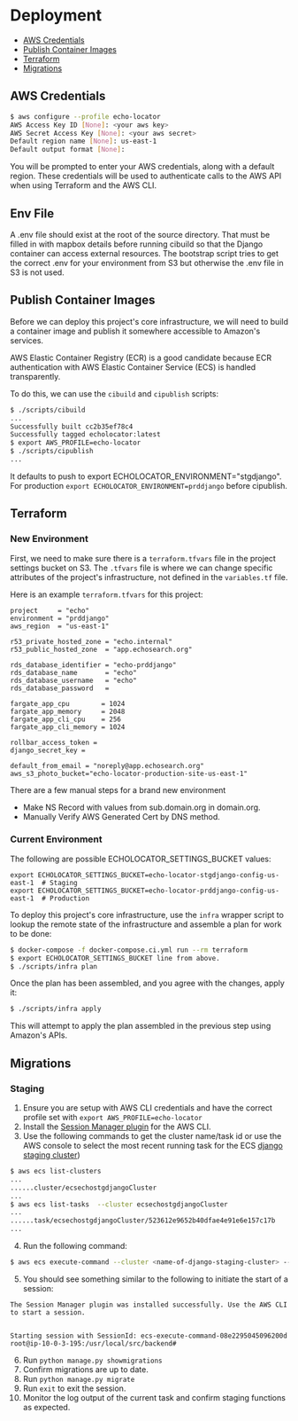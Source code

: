 # Deployment

- [AWS Credentials](#aws-credentials)
- [Publish Container Images](#publish-container-images)
- [Terraform](#terraform)
- [Migrations](#migrations)

## AWS Credentials

```bash
$ aws configure --profile echo-locator
AWS Access Key ID [None]: <your aws key>
AWS Secret Access Key [None]: <your aws secret>
Default region name [None]: us-east-1
Default output format [None]:
```

You will be prompted to enter your AWS credentials, along with a default region. These credentials will be used to authenticate calls to the AWS API when using Terraform and the AWS CLI.

## Env File

A .env file should exist at the root of the source directory.  That must be filled in with mapbox details before running cibuild so that the Django container can access external resources.  The bootstrap script tries to get the correct .env for your environment from S3 but otherwise the .env file in S3 is not used.

## Publish Container Images

Before we can deploy this project's core infrastructure, we will need to build a container image and publish it somewhere accessible to Amazon's services.

AWS Elastic Container Registry (ECR) is a good candidate because ECR authentication with AWS Elastic Container Service (ECS) is handled transparently.

To do this, we can use the `cibuild` and `cipublish` scripts:

```bash
$ ./scripts/cibuild
...
Successfully built cc2b35ef78c4
Successfully tagged echolocator:latest
$ export AWS_PROFILE=echo-locator
$ ./scripts/cipublish
...
```

It defaults to push to export ECHOLOCATOR_ENVIRONMENT="stgdjango".  For production `export ECHOLOCATOR_ENVIRONMENT=prddjango` before cipublish.

## Terraform

### New Environment

First, we need to make sure there is a `terraform.tfvars` file in the project settings bucket on S3. The `.tfvars` file is where we can change specific attributes of the project's infrastructure, not defined in the `variables.tf` file.

Here is an example `terraform.tfvars` for this project:

```hcl
project     = "echo"
environment = "prddjango"
aws_region  = "us-east-1"

r53_private_hosted_zone = "echo.internal"
r53_public_hosted_zone  = "app.echosearch.org"

rds_database_identifier = "echo-prddjango"
rds_database_name       = "echo"
rds_database_username   = "echo"
rds_database_password   =

fargate_app_cpu        = 1024
fargate_app_memory     = 2048
fargate_app_cli_cpu    = 256
fargate_app_cli_memory = 1024

rollbar_access_token =
django_secret_key =

default_from_email = "noreply@app.echosearch.org"
aws_s3_photo_bucket="echo-locator-production-site-us-east-1"
```

There are a few manual steps for a brand new environment
 * Make NS Record with values from sub.domain.org in domain.org.
 * Manually Verify AWS Generated Cert by DNS method.

### Current Environment

The following are possible ECHOLOCATOR_SETTINGS_BUCKET values:
```
export ECHOLOCATOR_SETTINGS_BUCKET=echo-locator-stgdjango-config-us-east-1  # Staging
export ECHOLOCATOR_SETTINGS_BUCKET=echo-locator-prddjango-config-us-east-1  # Production
```

To deploy this project's core infrastructure, use the `infra` wrapper script to lookup the remote state of the infrastructure and assemble a plan for work to be done:

```bash
$ docker-compose -f docker-compose.ci.yml run --rm terraform
$ export ECHOLOCATOR_SETTINGS_BUCKET line from above.
$ ./scripts/infra plan
```

Once the plan has been assembled, and you agree with the changes, apply it:

```bash
$ ./scripts/infra apply
```

This will attempt to apply the plan assembled in the previous step using Amazon's APIs.

## Migrations

### Staging

1. Ensure you are setup with AWS CLI credentials and have the correct profile set with `export AWS_PROFILE=echo-locator `
2. Install the [Session Manager plugin](https://docs.aws.amazon.com/systems-manager/latest/userguide/session-manager-working-with-install-plugin.html) for the AWS CLI.
3. Use the following commands to get the cluster name/task id or use the AWS console to select the most recent running task for the ECS [django staging cluster](https://us-east-1.console.aws.amazon.com/ecs/home?region=us-east-1#/clusters/ecsechostgdjangoCluster/tasks))

```bash
$ aws ecs list-clusters
...
......cluster/ecsechostgdjangoCluster
...
$ aws ecs list-tasks  --cluster ecsechostgdjangoCluster
...
......task/ecsechostgdjangoCluster/523612e9652b40dfae4e91e6e157c17b
...
```

4. Run the following command:

```bash
$ aws ecs execute-command --cluster <name-of-django-staging-cluster> --task <current-task-id> --container django --command "/bin/bash" --interactive
```

5. You should see something similar to the following to initiate the start of a session:

```
The Session Manager plugin was installed successfully. Use the AWS CLI to start a session.


Starting session with SessionId: ecs-execute-command-08e2295045096200d
root@ip-10-0-3-195:/usr/local/src/backend#
```

6. Run `python manage.py showmigrations`
7. Confirm migrations are up to date.
8. Run `python manage.py migrate`
9. Run `exit` to exit the session.
10. Monitor the log output of the current task and confirm staging functions as expected.
